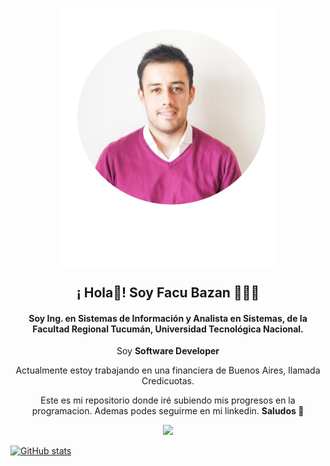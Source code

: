 
<p align="center" width="300">
   <img align="center" width="350" src="https://github.com/FacuBzn/About/blob/main/FacundoBzn.png"/>
   <h2 align="center">¡ Hola👋! Soy Facu Bazan 👨🏻‍💻</h2>
   <h4 align="center">Soy Ing. en Sistemas de Información y Analista en Sistemas, de la Facultad Regional Tucumán, Universidad Tecnológica Nacional.</h4>
   <p align="center">Soy <strong>Software Developer </strong><br />
</p>

<p align="center">Actualmente estoy trabajando en una financiera de Buenos Aires, llamada Credicuotas.</p>
<p align="center">Este es mi repositorio donde iré subiendo mis progresos en la programacion. Ademas podes seguirme en mi linkedin. <strong>Saludos 👋 </strong>
</p>



 <div align="center"> 
  <a href="https://www.linkedin.com/in/juanfacundobazanalvarez/" target="_blank"><img src="https://img.shields.io/badge/-LinkedIn-    %230077B5?style=for-the-badge&logo=linkedin&logoColor=white" target="_blank"></a>
</div>


[![GitHub stats](https://github-readme-stats.vercel.app/api?username=facundobazan&show_icons=true&count_private=true&include_all_commits=true&custom_title=My%20GitHub%20Stats:&theme=dark)](https://github.com/FacuBzn)









